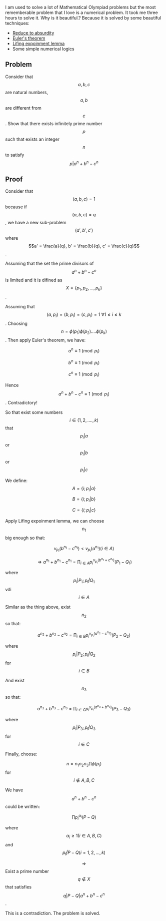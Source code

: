 I am used to solve a lot of Mathematical Olympiad problems but the most rememberable problem that I love is a numerical problem. It took me three hours to solve it. Why is it beautiful.? Because it is solved by some beautiful techniques:

* [Reduce to absurdity](https://en.wikipedia.org/wiki/Reductio_ad_absurdum)
* [Euler's theorem](https://en.wikipedia.org/wiki/Euler%27s_theorem)
* [Lifing expoinment lemma](http://services.artofproblemsolving.com/download.php?id=YXR0YWNobWVudHMvYy82LzdjNTI1OGIyMmNjYmZkZGY4MDhhY2ViZTc3MGE1NDRmMzFhMTEzLnBkZg==&rn=TGlmdGluZyBUaGUgRXhwb25lbnQgTGVtbWEgLSBBbWlyIEhvc3NlaW4gUGFydmFyZGkgLSBWZXJzaW9uIDMucGRm)
* Some simple numerical logics
 
## Problem 
Consider that $$a,b,c$$ are natural numbers,$$a,b $$ are different from $$c $$. Show that there exists infinitely prime number $$p $$ such that exists an integer $$n$$ to satisfy $$p | a^n+b^n-c^n$$  

## Proof

Consider that  $$ (a,b,c)=1 $$ because if $$ (a, b, c) = q $$,  we have a new sub-problem $$(a', b', c')$$ where $$a' = \frac{a}{q}, b' = \frac{b}{q}, c' = \frac{c}{q}$$.

Assuming that the set the prime divisors of $$a^n+b^n-c^n $$ is limited and it is difined as $$X=\{p_1,p_2,...,p_k \}$$.

Assuming that $$(a,p_i)=(b,p_i)=(c,p_i)=1 \ \forall{1 \le i \le k}$$. Choosing $$n= \phi(p_1)\phi(p_2)....\phi(p_k)$$. Then apply Euler's theorem, we have:

$$a^n \equiv 1 \pmod {p_i}$$

$$b^n \equiv 1 \pmod {p_i}$$

$$c^n \equiv 1 \pmod {p_i}$$

Hence $$a^n+b^n-c^n \equiv 1 \pmod {p_i}$$. Contradictory!

So that exist some numbers $$ i \in (1,2,....,k)$$ that
$$p_i | a$$ or $$p_i | b$$ or $$p_i | c$$

We define:
$$A=\{i ; p_i |a \} $$

$$B=\{i ;p_i |b \} $$

$$C=\{i ; p_i |c \}$$

Apply Lifing expoinment lemma, we can choose $$n_1 $$ big enough so that: 

$$v_{p_i}(b^{n_1}-c^{n_1}) < v_{p_i}(a^{n_1}) (i \in A)$$

$$\Rightarrow a^{n_1}+b^{n_1}-c^{n_1}= \prod_{i \in A}p_i^{v_{p_i}(b^{n_1}+c^{n_1})}(P_1-Q_1)$$

where $$p_i | P_1 ; p_i \not| Q_1$$ 
với $$i \in A$$


Similar as the thing above, exist $$n_2 $$ so that:

$$ a^{n_2}+b^{n_2}-c^{n_2}= \prod_{i \in B}p_i^{v_{p_i}(a^{n_2}-c^{n_2})}(P_2-Q_2)$$

where $$ p_i | P_2;p_i \not| Q_2 $$ for $$i \in B$$

And exist $$n_3 $$ so that:

$$a^{n_3}+b^{n_3}-c^{n_3}= \prod_{i \in C}p_i^{v_{p_i}(a^{n_3}+b^{n_3})}(P_3-Q_3)$$

where $$ p_i | P_3;p_i \not| Q_3 $$ for $$i \in C $$

Finally, choose:

$$n=n_1n_2n_3\prod\phi(p_i) $$ for $$i \not\in A,B,C$$

We have $$a^n+b^n-c^n $$ could be written:

$$\prod{p_i}^{\alpha_i}(P-Q)$$

where $$\alpha_i \ge 1 (i \in A,B,C) $$ and $$ p_i \not| P-Q (i=1,2,...,k) $$

$$\Rightarrow $$ Exist a prime number $$q \not\in X $$ that satisfies $$ q|P-Q|a^n+b^n-c^n $$.

This is a contradiction. The problem is solved.
